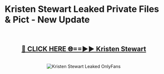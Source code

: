 # Kristen Stewart Leaked Private Files & Pict - New Update
<br>
<div align="center">
<h2><a href="https://mediafilles.blogspot.com/?title=Kristen_Stewart" rel="nofollow">🔴 CLICK HERE 🌐==►► Kristen Stewart</a></h2>
<br>
<a href="https://mediafilles.blogspot.com/?title=Kristen_Stewart" rel="nofollow" data-target="animated-image.originalLink"><img src="https://i.ibb.co.com/WyWwxjT/player-gif2.gif" alt="Kristen Stewart Leaked OnlyFans" style="max-width: 100%; display: inline-block;" data-target="animated-image.originalImage"></a>
</div>
<br>